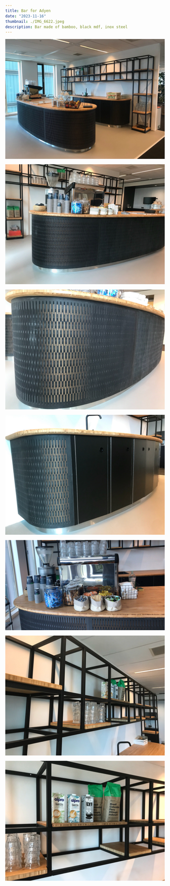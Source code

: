 ```yaml
---
title: Bar for Adyen
date: "2023-11-16"
thumbnail: ./IMG_6622.jpeg
description: Bar made of bamboo, black mdf, inox steel
---
```


![](IMG_6615.jpeg)

![](IMG_6618.jpeg)

![](IMG_6625.jpeg)

![](IMG_6630.jpeg)

![](D1E3BA22-C03B-4B72-A2C1-D12AB66F2A4C.jpeg)

![](IMG_6633.jpeg)

![](IMG_6635.jpeg)
